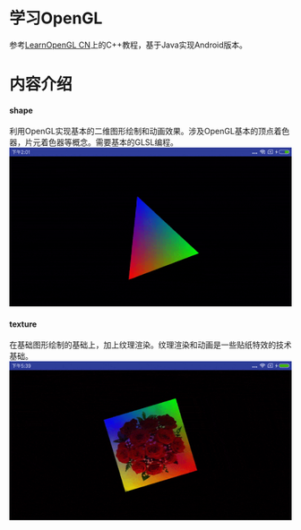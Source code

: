 # 学习OpenGL
参考[LearnOpenGL CN](https://learnopengl-cn.github.io/)上的C++教程，基于Java实现Android版本。

# 内容介绍
#### shape
利用OpenGL实现基本的二维图形绘制和动画效果。涉及OpenGL基本的顶点着色器，片元着色器等概念。需要基本的GLSL编程。
![colorful-triangle](docs/colorful_triangle.gif)

#### texture
在基础图形绘制的基础上，加上纹理渲染。纹理渲染和动画是一些贴纸特效的技术基础。
![texture-square](docs/texture_square.gif)
